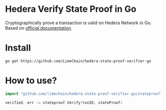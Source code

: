 # Hedera Verify State Proof in Go

Cryptographically prove a transaction is valid on Hedera Network in Go.
Based on [official documentation](https://docs.hedera.com/guides/docs/record-and-event-stream-file-formats).

# Install

```
go get https://github.com/LimeChain/hedera-state-proof-verifier-go
```

# How to use?

```go
import "github.com/limechain/hedera-state-proof-verifier-go/stateproof"

verified, err := stateproof.Verify(txnID, stateProof)
```